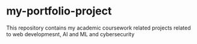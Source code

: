 # my-portfolio-project
This repository contains my academic coursework related projects related to web developmesnt, AI and ML and cybersecurity
